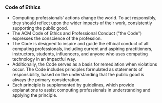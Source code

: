 ### Code of Ethics
- Computing professionals' actions change the world. To act responsibly, they should reflect upon the wider impacts of their work, consistently supporting the public good.
- The ACM Code of Ethics and Professional Conduct ("the Code") expresses the conscience of the profession.
- The Code is designed to inspire and guide the ethical conduct of all computing professionals, including current and aspiring practitioners, instructors, students, influencers, and anyone who uses computing technology in an impactful way.
- Additionally, the Code serves as a basis for remediation when violations occur. The Code includes principles formulated as statements of responsibility, based on the understanding that the public good is always the primary consideration.
- Each principle is supplemented by guidelines, which provide explanations to assist computing professionals in understanding and applying the principle.